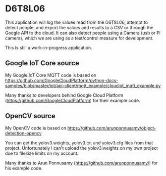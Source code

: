 # D6T8L06

This application will log the values read from the D6T8L06, attempt to detect people, and export the values and results to a CSV or through the Google API to the cloud. It can also detect people using a Camera (usb or Pi camera), which we are using as a test/control measure for development.

This is still a work-in-progress application.

## Google IoT Core source

My Google IoT Core MQTT code is based on https://github.com/GoogleCloudPlatform/python-docs-samples/blob/master/iot/api-client/mqtt_example/cloudiot_mqtt_example.py

Many thanks to developers behind Google Cloud Platform (https://github.com/GoogleCloudPlatform) for their example code.

## OpenCV source

My OpenCV code is based on https://github.com/arunponnusamy/object-detection-opencv

You can get the yolov3.weights, yolov3.txt and yolov3.cfg files from that project. Unfortunately I can't upload the yolov3.weights on my own project due to filesize limits on my account.

Many thanks to Arun Ponnusamy (https://github.com/arunponnusamy/) for his example code.